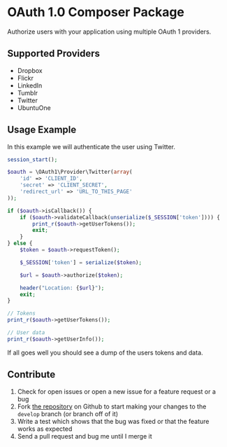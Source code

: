 # OAuth 1.0 Composer Package

Authorize users with your application using multiple OAuth 1 providers.

## Supported Providers

- Dropbox
- Flickr
- LinkedIn
- Tumblr
- Twitter
- UbuntuOne

## Usage Example

In this example we will authenticate the user using Twitter.

```php
session_start();

$oauth = \OAuth1\Provider\Twitter(array(
	'id' => 'CLIENT_ID',
	'secret' => 'CLIENT_SECRET',
	'redirect_url' => 'URL_TO_THIS_PAGE'
));

if ($oauth->isCallback()) {
	if ($oauth->validateCallback(unserialize($_SESSION['token']))) {
		print_r($oauth->getUserTokens());
		exit;
	}
} else {
	$token = $oauth->requestToken();

	$_SESSION['token'] = serialize($token);

	$url = $oauth->authorize($token);

	header("Location: {$url}");
	exit;
}

// Tokens
print_r($oauth->getUserTokens());

// User data
print_r($oauth->getUserInfo());
```

If all goes well you should see a dump of the users tokens and data.

## Contribute

1. Check for open issues or open a new issue for a feature request or a bug
2. Fork [the repository][] on Github to start making your changes to the
    `develop` branch (or branch off of it)
3. Write a test which shows that the bug was fixed or that the feature works as expected
4. Send a pull request and bug me until I merge it

[the repository]: https://github.com/chrisnharvey/oauth1
